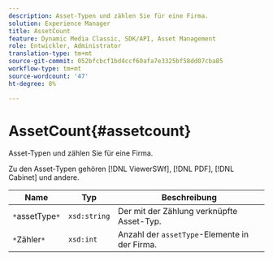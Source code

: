 ```yaml
---
description: Asset-Typen und zählen Sie für eine Firma.
solution: Experience Manager
title: AssetCount
feature: Dynamic Media Classic, SDK/API, Asset Management
role: Entwickler, Administrator
translation-type: tm+mt
source-git-commit: 052bfcbcf1bd4ccf60afa7e3325bf58dd07cba85
workflow-type: tm+mt
source-wordcount: '47'
ht-degree: 8%

---
```



# AssetCount{#assetcount}

Asset-Typen und zählen Sie für eine Firma.

Zu den Asset-Typen gehören [!DNL ViewerSWf], [!DNL PDF], [!DNL Cabinet] und andere.

| Name | Typ | Beschreibung |
|---|---|---|
| `*`assetType`*` | `xsd:string` | Der mit der Zählung verknüpfte Asset-Typ. |
| `*`Zähler`*` | `xsd:int` | Anzahl der `assetType`-Elemente in der Firma. |


